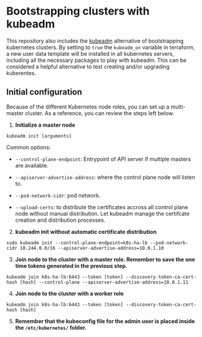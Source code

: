 # Bootstrapping clusters with kubeadm

This repository also includes the [kubeadm](https://kubernetes.io/docs/reference/setup-tools/kubeadm/) alternative of bootstrapping kubernetes clusters.
By setting to `true` the `kubeadm_on` variable in terraform, a new user data template will be installed in all kubernetes servers, including all the necessary packages to play with kubeadm.
This can be considered a helpful alternative to test creating and/or upgrading kuberentes.

## Initial configuration 

Because of the different Kubernetes node roles, you can set up a multi-master cluster. As a reference, you can review the steps left below.

1. **Initialize a master node**

`kubeadm init [arguments]`

Common options:

 - `--control-plane-endpoint`: Entrypoint of API server if multiple masters are available.

- `--apiserver-advertise-address`: where the control plane node will listen to.

- `--pod-network-cidr`: pod network.

- `--upload-certs`: to distribute the certificates accross all control plane node without manual distribution. Let kubeadm manage the certifcate creation and distribution processes.

2. **kubeadm init without automatic certificate distribution**

```
sudo kubeadm init --control-plane-endpoint=k8s-ha-lb --pod-network-cidr 10.244.0.0/16 --apiserver-advertise-address=10.0.1.10
```

3. **Join node to the cluster with a master role. Remember to save the one time tokens generated in the previous step.**

```
kubeadm join k8s-ha-lb:6443 --token [token] --discovery-token-ca-cert-hash [hash] --control-plane --apiserver-advertise-address=10.0.1.11
```

4. **Join node to the cluster with a worker role**

```
kubeadm join k8s-ha-lb:6443 --token [token] --discovery-token-ca-cert-hash [hash]
```

5. **Remember that the kubeconfig file for the admin user is placed inside the `/etc/kubernetes/` folder.**